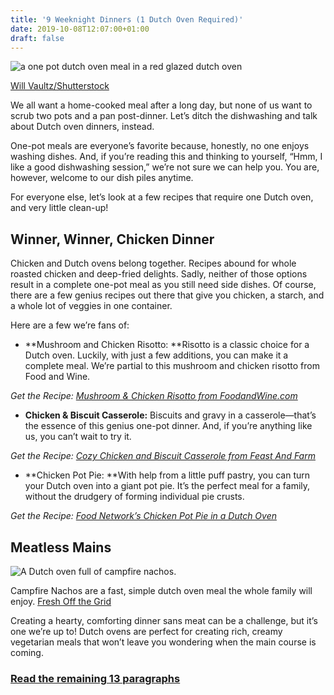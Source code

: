 ```yaml
---
title: '9 Weeknight Dinners (1 Dutch Oven Required)'
date: 2019-10-08T12:07:00+01:00
draft: false
---
```


![a one pot dutch oven meal in a red glazed dutch oven](https://www.lifesavvy.com/p/uploads/2019/10/7d52cc0f.jpg)

[Will Vaultz/Shutterstock](https://www.shutterstock.com/image-photo/pasta-casserole-dinner-1148175149)

We all want a home-cooked meal after a long day, but none of us want to scrub two pots and a pan post-dinner. Let’s ditch the dishwashing and talk about Dutch oven dinners, instead.

One-pot meals are everyone’s favorite because, honestly, no one enjoys washing dishes. And, if you’re reading this and thinking to yourself, “Hmm, I like a good dishwashing session,” we’re not sure we can help you. You are, however, welcome to our dish piles anytime.

For everyone else, let’s look at a few recipes that require one Dutch oven, and very little clean-up!

Winner, Winner, Chicken Dinner
------------------------------

Chicken and Dutch ovens belong together. Recipes abound for whole roasted chicken and deep-fried delights. Sadly, neither of those options result in a complete one-pot meal as you still need side dishes. Of course, there are a few genius recipes out there that give you chicken, a starch, and a whole lot of veggies in one container.

Here are a few we’re fans of:

*   **Mushroom and Chicken Risotto: **Risotto is a classic choice for a Dutch oven. Luckily, with just a few additions, you can make it a complete meal. We’re partial to this mushroom and chicken risotto from Food and Wine.

_Get the Recipe:_ [_Mushroom & Chicken Risotto from FoodandWine.com_](https://www.foodandwine.com/recipes/mushroom-and-chicken-risotto)

*   **Chicken & Biscuit Casserole:** Biscuits and gravy in a casserole—that’s the essence of this genius one-pot dinner. And, if you’re anything like us, you can’t wait to try it.

_Get the Recipe:_ [_Cozy Chicken and Biscuit Casserole from Feast And Farm_](https://feastandfarm.com/cozy-chicken-biscuit-casserole/#wprm-recipe-container-1972)

*   **Chicken Pot Pie: **With help from a little puff pastry, you can turn your Dutch oven into a giant pot pie. It’s the perfect meal for a family, without the drudgery of forming individual pie crusts.

_Get the Recipe:_ [_Food Network’s Chicken Pot Pie in a Dutch Oven_](https://www.foodnetwork.com/recipes/chicken-pot-pie-in-a-dutch-oven-5341990)

Meatless Mains
--------------

![A Dutch oven full of campfire nachos. ](https://www.freshoffthegrid.com/wp-content/uploads/2017/01/Campfire-Nachos-Dutch-Oven-Camping-Recipe-6.jpg)

Campfire Nachos are a fast, simple dutch oven meal the whole family will enjoy. [Fresh Off the Grid](https://www.freshoffthegrid.com/campfire-nachos/)

Creating a hearty, comforting dinner sans meat can be a challenge, but it’s one we’re up to! Dutch ovens are perfect for creating rich, creamy vegetarian meals that won’t leave you wondering when the main course is coming.

### [Read the remaining 13 paragraphs](https://www.lifesavvy.com/8586/nine-weeknight-dinners-one-dutch-oven-required/)